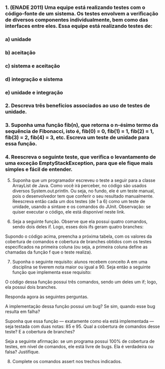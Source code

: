 ### 1. (ENADE 2011) Uma equipe está realizando testes com o código-fonte de um sistema. Os testes envolvem a verificação de diversos componentes individualmente, bem como das interfaces entre eles. Essa equipe está realizando testes de:

### a) unidade
### b) aceitação
### c) sistema e aceitação
### d) integração e sistema
### e) unidade e integração

### 2. Descreva três benefícios associados ao uso de testes de unidade.

### 3. Suponha uma função fib(n), que retorna o n-ésimo termo da sequência de Fibonacci, isto é, fib(0) = 0, fib(1) = 1, fib(2) = 1, fib(3) = 2, fib(4) = 3, etc. Escreva um teste de unidade para essa função.

### 4. Reescreva o seguinte teste, que verifica o levantamento de uma exceção EmptyStackException, para que ele fique mais simples e fácil de entender.

5. Suponha que um programador escreveu o teste a seguir para a classe ArrayList de Java. Como você irá perceber, no código são usados diversos System.out.println. Ou seja, no fundo, ele é um teste manual, pois o desenvolvedor tem que conferir o seu resultado manualmente. Reescreva então cada um dos testes (de 1 a 6) como um teste de unidade, usando a sintaxe e os comandos do JUnit. Observação: se quiser executar o código, ele está disponível neste link.

6. Seja a seguinte função. Observe que ela possui quatro comandos, sendo dois deles if. Logo, esses dois ifs geram quatro branches:

Supondo o código acima, preencha a próxima tabela, com os valores da cobertura de comandos e cobertura de branches obtidos com os testes especificados na primeira coluna (ou seja, a primeira coluna define as chamadas da função f que o teste realiza).

7. Suponha o seguinte requisito: alunos recebem conceito A em uma disciplina se tiverem nota maior ou igual a 90. Seja então a seguinte função que implementa esse requisito:

O código dessa função possui três comandos, sendo um deles um if; logo, ela possui dois branches.

Responda agora às seguintes perguntas.

A implementação dessa função possui um bug? Se sim, quando esse bug resulta em falha?

Suponha que essa função — exatamente como ela está implementada — seja testada com duas notas: 85 e 95. Qual a cobertura de comandos desse teste? E a cobertura de branches?

Seja a seguinte afirmação: se um programa possui 100% de cobertura de testes, em nível de comandos, ele está livre de bugs. Ela é verdadeira ou falsa? Justifique.

8. Complete os comandos assert nos trechos indicados.
